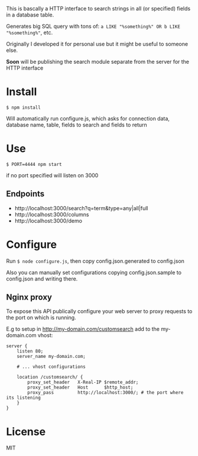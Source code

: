 This is bascally a HTTP interface to search strings in all (or specified) fields in a database table.

Generates big SQL query with tons of: ```a LIKE "%something%" OR b LIKE "%something%"```, etc.

Originally I developed it for personal use but it might be useful to someone else.

**Soon** will be publishing the search module separate from the server for the HTTP interface

# Install

```
$ npm install
```

Will automatically run configure.js, which asks for connection data, database name, table, fields to search and fields to return


# Use

```
$ PORT=4444 npm start
```

if no port specified will listen on 3000

## Endpoints

* http://localhost:3000/search?q=term&type=any|all|full
* http://localhost:3000/columns
* http://localhost:3000/demo


# Configure

Run ```$ node configure.js```, then copy config.json.generated to config.json

Also you can manually set configurations copying config.json.sample to config.json and writing there.

## Nginx proxy

To expose this API publically configure your web server to proxy requests to the port on which is running.

E.g to setup in http://my-domain.com/customsearch add to the my-domain.com vhost:

```
server {
	listen 80;
	server_name my-domain.com;

	# ... vhost configurations

	location /customsearch/ {
	    proxy_set_header   X-Real-IP $remote_addr;
	    proxy_set_header   Host      $http_host;
	    proxy_pass         http://localhost:3000/; # the port where its listening
	}
}

```

# License

MIT
